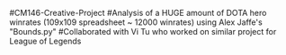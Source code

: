 #CM146-Creative-Project 
#Analysis of a HUGE amount of DOTA hero winrates (109x109 spreadsheet ~ 12000 winrates) using Alex Jaffe's "Bounds.py"
#Collaborated with Vi Tu who worked on similar project for League of Legends
